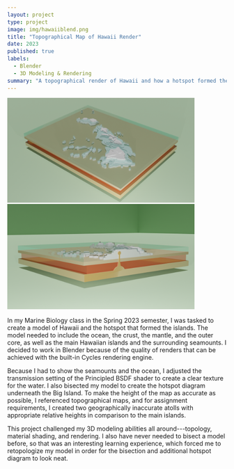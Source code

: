 ```yaml
---
layout: project
type: project
image: img/hawaiiblend.png
title: "Topographical Map of Hawaii Render"
date: 2023
published: true
labels:
  - Blender
  - 3D Modeling & Rendering
summary: "A topographical render of Hawaii and how a hotspot formed the islands."
---
```


<meta name="viewport" content="width=device-width, initial-scale=1">
<link href="https://cdn.jsdelivr.net/npm/bootstrap@5.2.0/dist/css/bootstrap.min.css" rel="stylesheet">
<script src="https://cdn.jsdelivr.net/npm/bootstrap@5.2.0/dist/js/bootstrap.bundle.min.js"></script>

<div class="container text-center mt-5">
<div class="row">
<div class="col">
  <img src="../img/hawaii1.png" class="img-thumbnail" alt="Hawaii Render Image 1" style="max-width: 430px;">
</div>
<div class="col">
  <img src="../img/hawaii3.png" class="img-thumbnail" alt="Hawaii Render Image 2" style="max-width: 430px;">
</div>
</div>
</div>

<div class="container mt-5">
  <p>
    In my Marine Biology class in the Spring 2023 semester, I was tasked to create a model of Hawaii and the hotspot that formed the islands. The model needed to include the ocean, the crust, the mantle, and the outer core, as well as the main Hawaiian islands and the surrounding seamounts. I decided to work in Blender because of the quality of renders that can be achieved with the built-in Cycles rendering engine.
  </p>

  <p>
    Because I had to show the seamounts and the ocean, I adjusted the transmission setting of the Principled BSDF shader to create a clear texture for the water. I also bisected my model to create the hotspot diagram underneath the Big Island. To make the height of the map as accurate as possible, I referenced topographical maps, and for assignment requirements, I created two geographically inaccurate atolls with appropriate relative heights in comparison to the main islands.
  </p>

  <p>
    This project challenged my 3D modeling abilities all around---topology, material shading, and rendering. I also have never needed to bisect a model before, so that was an interesting learning experience, which forced me to retopologize my model in order for the bisection and additional hotspot diagram to look neat.
  </p>
</div>
